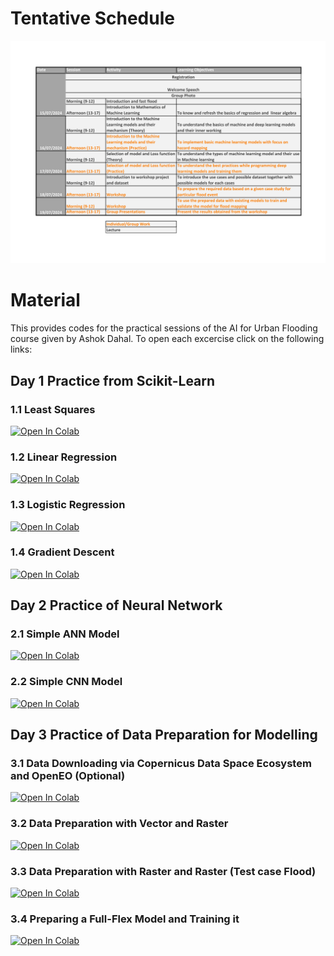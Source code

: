 # Tentative Schedule
<img src="Course Details/Content.png" alt="Course Content"/>

# Material
This provides codes for the practical sessions of the AI for Urban Flooding course given by Ashok Dahal. To open each excercise click on the following links:

## Day 1 Practice from Scikit-Learn
### 1.1 Least Squares
 <a target="_blank" href="https://colab.research.google.com/github/ashokdahal/GISTDA-Course/blob/master/Material/Day%201/Practice/plot_nnls.ipynb">
  <img src="https://colab.research.google.com/assets/colab-badge.svg" alt="Open In Colab"/>
</a>

### 1.2 Linear Regression
 <a target="_blank" href="https://colab.research.google.com/github/ashokdahal/GISTDA-Course/blob/master/Material/Day%201/Practice/plot_ols.ipynb">
  <img src="https://colab.research.google.com/assets/colab-badge.svg" alt="Open In Colab"/>
</a>

### 1.3 Logistic Regression
 <a target="_blank" href="https://colab.research.google.com/github/ashokdahal/GISTDA-Course/blob/master/Material/Day%201/Practice/plot_logistic.ipynb">
  <img src="https://colab.research.google.com/assets/colab-badge.svg" alt="Open In Colab"/>
</a>

### 1.4 Gradient Descent
 <a target="_blank" href="https://colab.research.google.com/github/ashokdahal/GISTDA-Course/blob/master/Material/Day%201/Practice/plot_sgd_early_stopping.ipynb">
  <img src="https://colab.research.google.com/assets/colab-badge.svg" alt="Open In Colab"/>
</a>

## Day 2 Practice of Neural Network
### 2.1 Simple ANN Model
<a target="_blank" href="https://colab.research.google.com/github/ashokdahal/GISTDA-Course/blob/master/Material/Day%202/Excercise/ANN/ANN.ipynb">
  <img src="https://colab.research.google.com/assets/colab-badge.svg" alt="Open In Colab"/>
</a>


### 2.2 Simple CNN Model
<a target="_blank" href="https://colab.research.google.com/github/ashokdahal/GISTDA-Course/blob/master/Material/Day%202/Excercise/CNN/CNN.ipynb">
  <img src="https://colab.research.google.com/assets/colab-badge.svg" alt="Open In Colab"/>
</a>

## Day 3 Practice of Data Preparation for Modelling
### 3.1 Data Downloading via Copernicus Data Space Ecosystem and OpenEO (Optional)
<a target="_blank" href="https://colab.research.google.com/github/ashokdahal/GISTDA-Course/blob/master/Material/Day%203/Excercise/Data%20Preparation/DataDownload.ipynb">
  <img src="https://colab.research.google.com/assets/colab-badge.svg" alt="Open In Colab"/>
</a>

### 3.2 Data Preparation with Vector and Raster
<a target="_blank" href="https://colab.research.google.com/github/ashokdahal/GISTDA-Course/blob/master/Material/Day%203/Excercise/Data%20Preparation/Simplified%20Example.ipynb">
  <img src="https://colab.research.google.com/assets/colab-badge.svg" alt="Open In Colab"/>
</a>

### 3.3 Data Preparation with Raster and Raster (Test case Flood)
<a target="_blank" href="https://colab.research.google.com/github/ashokdahal/GISTDA-Course/blob/master/Material/Day%203/Excercise/Data%20Preparation/DataPreparation.ipynb">
  <img src="https://colab.research.google.com/assets/colab-badge.svg" alt="Open In Colab"/>
</a>

### 3.4 Preparing a Full-Flex Model and Training it
<a target="_blank" href="https://colab.research.google.com/github/ashokdahal/GISTDA-Course/blob/master/Material/Day%203/Excercise/Model%20Building/Model.ipynb">
  <img src="https://colab.research.google.com/assets/colab-badge.svg" alt="Open In Colab"/>
</a>
